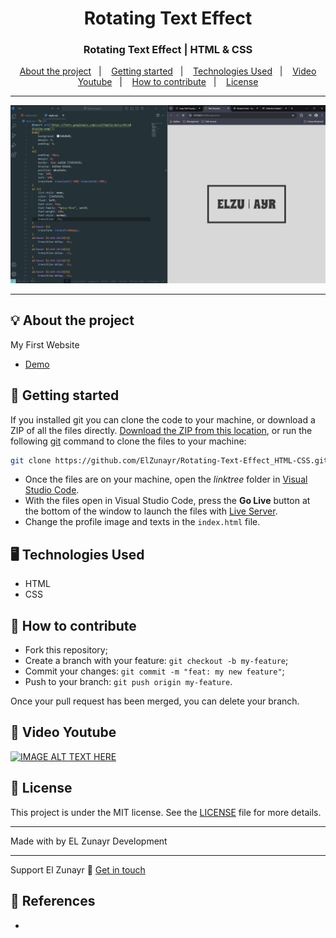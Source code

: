 <h1 align="center">Rotating Text Effect</h1>
<h3 align="center">Rotating Text Effect | HTML & CSS</h3>

<p align="center">
  <a href="#-about-the-project">About the project</a>&nbsp;&nbsp;&nbsp;|&nbsp;&nbsp;&nbsp;
  <a href="#-getting-started">Getting started</a>&nbsp;&nbsp;&nbsp;|&nbsp;&nbsp;&nbsp;
  <a href="#%EF%B8%8F-technologies-used">Technologies Used</a>&nbsp;&nbsp;&nbsp;|&nbsp;&nbsp;&nbsp;
  <a href="#-video-youtube">Video Youtube</a>&nbsp;&nbsp;&nbsp;|&nbsp;&nbsp;&nbsp;
  <a href="#-how-to-contribute">How to contribute</a>&nbsp;&nbsp;&nbsp;|&nbsp;&nbsp;&nbsp;
  <a href="#-license">License</a>
</p>

---

<p align="center">
  <img alt="screenshot" src="screenshot.png">
</p>

---
## 💡 About the project
My First Website
- [Demo](https://elzunayr.github.io/Rotating-Text-Effect_HTML-CSS/)

## 🚀 Getting started

If you installed git you can clone the code to your machine, or download a ZIP of all the files directly.
[Download the ZIP from this location](https://github.com/ElZunayr/Rotating-Text-Effect_HTML-CSS.git), or run the following [git](https://git-scm.com/downloads) command to clone the files to your machine:
```bash
git clone https://github.com/ElZunayr/Rotating-Text-Effect_HTML-CSS.git
```
- Once the files are on your machine, open the _linktree_ folder in [Visual Studio Code](https://code.visualstudio.com/).
- With the files open in Visual Studio Code, press the **Go Live** button at the bottom of the window to launch the files with [Live Server](https://marketplace.visualstudio.com/items?itemName=ritwickdey.LiveServer).
- Change the profile image and texts in the `index.html` file.

## 🖥️ Technologies Used
+ HTML
+ CSS

## 🤔 How to contribute

- Fork this repository;
- Create a branch with your feature: `git checkout -b my-feature`;
- Commit your changes: `git commit -m "feat: my new feature"`;
- Push to your branch: `git push origin my-feature`.

Once your pull request has been merged, you can delete your branch.

## 🧰 Video Youtube
[![IMAGE ALT TEXT HERE](https://i9.ytimg.com/vi_webp/PZwH_qZwpUM/mqdefault.webp?v=66feb64c&sqp=CNC3_rcG&rs=AOn4CLDbLRyaJzP558C0qJ-BH71bybfrKg)](https://youtu.be/PZwH_qZwpUM)

## 📝 License

This project is under the MIT license. See the [LICENSE](LICENSE) file for more details.

---

Made with by EL Zunayr Development 

---
Support El Zunayr :wave: [Get in touch](buymeacoffee.com/elzunayr)

## 🔗 References
-

